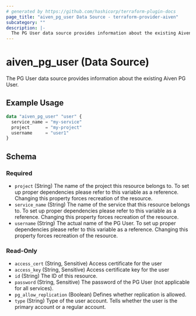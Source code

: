 ```yaml
---
# generated by https://github.com/hashicorp/terraform-plugin-docs
page_title: "aiven_pg_user Data Source - terraform-provider-aiven"
subcategory: ""
description: |-
  The PG User data source provides information about the existing Aiven PG User.
---
```


# aiven_pg_user (Data Source)

The PG User data source provides information about the existing Aiven PG User.

## Example Usage

```terraform
data "aiven_pg_user" "user" {
  service_name = "my-service"
  project      = "my-project"
  username     = "user1"
}
```

<!-- schema generated by tfplugindocs -->
## Schema

### Required

- `project` (String) The name of the project this resource belongs to. To set up proper dependencies please refer to this variable as a reference. Changing this property forces recreation of the resource.
- `service_name` (String) The name of the service that this resource belongs to. To set up proper dependencies please refer to this variable as a reference. Changing this property forces recreation of the resource.
- `username` (String) The actual name of the PG User. To set up proper dependencies please refer to this variable as a reference. Changing this property forces recreation of the resource.

### Read-Only

- `access_cert` (String, Sensitive) Access certificate for the user
- `access_key` (String, Sensitive) Access certificate key for the user
- `id` (String) The ID of this resource.
- `password` (String, Sensitive) The password of the PG User (not applicable for all services).
- `pg_allow_replication` (Boolean) Defines whether replication is allowed.
- `type` (String) Type of the user account. Tells whether the user is the primary account or a regular account.
